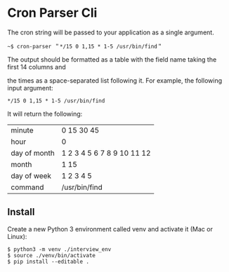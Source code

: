 # Cron Parser Cli
The cron string will be passed to your application as a single argument.

`~$ cron-parser ＂*/15 0 1,15 * 1-5 /usr/bin/find＂`

The output should be formatted as a table with the field name taking the first 14 columns and

the times as a space-separated list following it.
For example, the following input argument:

`*/15 0 1,15 * 1-5 /usr/bin/find`

It will return the following:

|   |   |
|---|---|
| minute  | 0 15 30 45  |
|  hour |   0 |
|  day of month |  1 2 3 4 5 6 7 8 9 10 11 12 |
|  month |  1 15 |
|  day of week |  1 2 3 4 5 |
|  command |  /usr/bin/find |

## Install

Create a new Python 3 environment called venv and activate it (Mac or Linux):

```buildoutcfg
$ python3 -m venv ./interview_env
$ source ./venv/bin/activate
$ pip install --editable .
```

